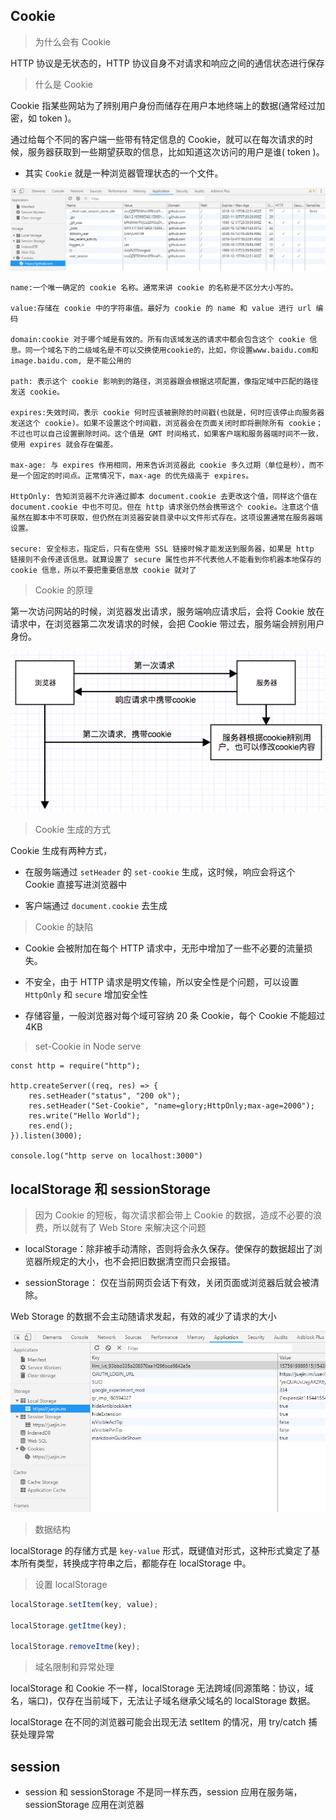 ## Cookie

> 为什么会有 Cookie

HTTP 协议是无状态的，HTTP 协议自身不对请求和响应之间的通信状态进行保存

> 什么是 Cookie

Cookie 指某些网站为了辨别用户身份而储存在用户本地终端上的数据(通常经过加密，如 token )。

通过给每个不同的客户端一些带有特定信息的 Cookie，就可以在每次请求的时候，服务器获取到一些期望获取的信息，比如知道这次访问的用户是谁( token )。

-   其实 `Cookie` 就是一种浏览器管理状态的一个文件。

![Cookie](../imgs/cookie.png)

```
name:一个唯一确定的 cookie 名称。通常来讲 cookie 的名称是不区分大小写的。

value:存储在 cookie 中的字符串值。最好为 cookie 的 name 和 value 进行 url 编码

domain:cookie 对于哪个域是有效的。所有向该域发送的请求中都会包含这个 cookie 信息。同一个域名下的二级域名是不可以交换使用cookie的，比如，你设置www.baidu.com和image.baidu.com, 是不能公用的

path: 表示这个 cookie 影响到的路径，浏览器跟会根据这项配置，像指定域中匹配的路径发送 cookie。

expires:失效时间，表示 cookie 何时应该被删除的时间戳(也就是，何时应该停止向服务器发送这个 cookie)。如果不设置这个时间戳，浏览器会在页面关闭时即将删除所有 cookie；不过也可以自己设置删除时间。这个值是 GMT 时间格式，如果客户端和服务器端时间不一致，使用 expires 就会存在偏差。

max-age: 与 expires 作用相同，用来告诉浏览器此 cookie 多久过期（单位是秒），而不是一个固定的时间点。正常情况下，max-age 的优先级高于 expires。

HttpOnly: 告知浏览器不允许通过脚本 document.cookie 去更改这个值，同样这个值在 document.cookie 中也不可见。但在 http 请求张仍然会携带这个 cookie。注意这个值虽然在脚本中不可获取，但仍然在浏览器安装目录中以文件形式存在。这项设置通常在服务器端设置。

secure: 安全标志，指定后，只有在使用 SSL 链接时候才能发送到服务器，如果是 http 链接则不会传递该信息。就算设置了 secure 属性也并不代表他人不能看到你机器本地保存的 cookie 信息，所以不要把重要信息放 cookie 就对了
```

> Cookie 的原理

第一次访问网站的时候，浏览器发出请求，服务端响应请求后，会将 Cookie 放在请求中，在浏览器第二次发请求的时候，会把 Cookie 带过去，服务端会辨别用户身份。

![Cookie原理](./imgs/cookie原理.png)

> Cookie 生成的方式

Cookie 生成有两种方式，

-   在服务端通过 `setHeader` 的 `set-cookie` 生成，这时候，响应会将这个 Cookie 直接写进浏览器中

-   客户端通过 `document.cookie` 去生成

> Cookie 的缺陷

-   Cookie 会被附加在每个 HTTP 请求中，无形中增加了一些不必要的流量损失。

-   不安全，由于 HTTP 请求是明文传输，所以安全性是个问题，可以设置 `HttpOnly` 和 `secure` 增加安全性

-   存储容量，一般浏览器对每个域可容纳 20 条 Cookie，每个 Cookie 不能超过 4KB

> set-Cookie in Node serve

```
const http = require("http");

http.createServer((req, res) => {
    res.setHeader("status", "200 ok");
    res.setHeader("Set-Cookie", "name=glory;HttpOnly;max-age=2000");
    res.write("Hello World");
    res.end();
}).listen(3000);

console.log("http serve on localhost:3000")
```

## localStorage 和 sessionStorage

> 因为 Cookie 的短板，每次请求都会带上 Cookie 的数据，造成不必要的浪费，所以就有了 Web Store 来解决这个问题

-   localStorage：除非被手动清除，否则将会永久保存。使保存的数据超出了浏览器所规定的大小，也不会把旧数据清空而只会报错。

-   sessionStorage： 仅在当前网页会话下有效，关闭页面或浏览器后就会被清除。

Web Storage 的数据不会主动随请求发起，有效的减少了请求的大小

![localStorage](./imgs/localStorage.jpg)

> 数据结构

localStorage 的存储方式是 `key-value` 形式，既键值对形式，这种形式奠定了基本所有类型，转换成字符串之后，都能存在 localStorage 中。

> 设置 localStorage

```js
localStorage.setItem(key, value);

localStorage.getItme(key);

localStorage.removeItme(key);
```

> 域名限制和异常处理

localStorage 和 Cookie 不一样，localStorage 无法跨域(同源策略：协议，域名，端口)，仅存在当前域下，无法让子域名继承父域名的 localStorage 数据。

localStorage 在不同的浏览器可能会出现无法 setItem 的情况，用 try/catch 捕获处理异常

>

## session

-   session 和 sessionStorage 不是同一样东西，session 应用在服务端，sessionStorage 应用在浏览器
